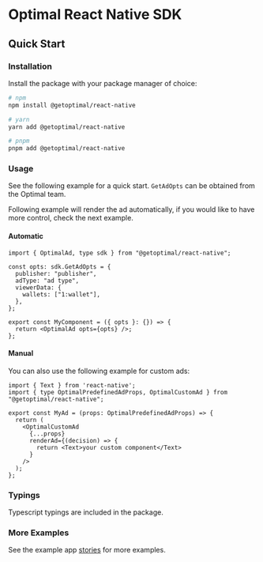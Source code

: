 # Optimal React Native SDK

## Quick Start

### Installation

Install the package with your package manager of choice:

```bash
# npm
npm install @getoptimal/react-native

# yarn
yarn add @getoptimal/react-native

# pnpm
pnpm add @getoptimal/react-native
```

### Usage

See the following example for a quick start. `GetAdOpts` can be obtained from the Optimal team.

Following example will render the ad automatically, if you would like to have more control, check the next example.

#### Automatic

```tsx
import { OptimalAd, type sdk } from "@getoptimal/react-native";

const opts: sdk.GetAdOpts = {
  publisher: "publisher",
  adType: "ad type",
  viewerData: {
    wallets: ["1:wallet"],
  },
};

export const MyComponent = ({ opts }: {}) => {
  return <OptimalAd opts={opts} />;
};
```

#### Manual

You can also use the following example for custom ads:

```tsx
import { Text } from 'react-native';
import { type OptimalPredefinedAdProps, OptimalCustomAd } from "@getoptimal/react-native";

export const MyAd = (props: OptimalPredefinedAdProps) => {
  return (
    <OptimalCustomAd
      {...props}
      renderAd={(decision) => {
        return <Text>your custom component</Text>
      }
    />
  );
};
```

### Typings

Typescript typings are included in the package.

### More Examples

See the example app [stories](https://github.com/0xOptimal/optimal-js-sdk/tree/main/apps/react-native-test-app/src/components) for more examples.
